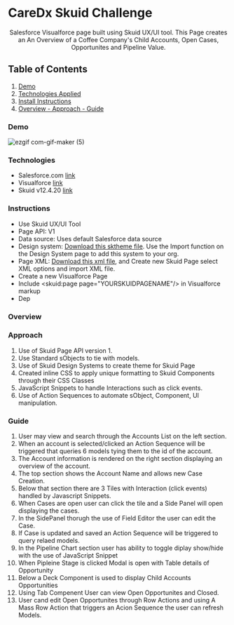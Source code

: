 # CareDx Skuid Challenge
<b></b>
<b></b>
<p align="center"> 
Salesforce Visualforce page built using Skuid UX/UI tool. This Page creates an An Overview of a Coffee Company's Child Accounts, Open Cases, Opportunites and Pipeline Value. 
  
## Table of Contents
1. [Demo](https://github.com/rdelarosa3/caredx-challenge#demo)
2. [Technologies Applied](https://github.com/rdelarosa3/caredx-challenge#technologies)
3. [Install Instructions](https://github.com/rdelarosa3/caredx-challenge#instructions)
3. [Overview - Approach - Guide](https://github.com/rdelarosa3/caredx-challenge#overview)

### Demo
![ezgif com-gif-maker (5)](https://user-images.githubusercontent.com/40813295/109212553-48ba9b00-7775-11eb-8aa8-db2ae1f0fd1d.gif)

                        
### Technologies

- Salesforce.com [link](https://developer.salesforce.com/)
- Visualforce [link](https://developer.salesforce.com/docs/atlas.en-us.pages.meta/pages/pages_intro.htm)
- Skuid v12.4.20 [link](https://www.skuid.com/)

### Instructions
- Use Skuid UX/UI Tool
- Page API:  V1
- Data source: Uses default Salesforce data source
- Design system: [Download this sktheme file](https://github.com/rdelarosa3/caredx-challenge/blob/main/caredx-challenge/CareDxV2.sktheme).  Use the Import function on the Design System page to add this system to your org. 
- Page XML:  [Download this xml file](https://github.com/rdelarosa3/caredx-challenge/blob/main/caredx-challenge/caredx.xml), and Create new Skuid Page select XML options and import XML file.
- Create a new Visualforce Page 
- Include <skuid:page page="YOURSKUIDPAGENAME"/> in Visualforce markup
- Dep
### Overview 

### Approach

1. Use of Skuid Page API version 1.
2. Use Standard sObjects to tie with models.
3. Use of Skuid Design Systems to create theme for Skuid Page
4. Created inline CSS to apply unique formatting to Skuid Components through their CSS Classes
5. JavaScript Snippets to handle Interactions such as click events.
6. Use of Action Sequences to automate sObject, Component, UI manipulation. 

### Guide

1. User may view and search through the Accounts List on the left section.  
2. When an account is selected/clicked an Action Sequence will be triggered that queries 6 models tying them to the id of the account.
3. The Account information is rendered on the right section displaying an overview of the account.
4. The top section shows the Account Name and allows new Case Creation.
5. Below that section there are 3 Tiles with Interaction (click events) handled by Javascript Snippets.
6. When Cases are open user can click the tile and a Side Panel will open displaying the cases.
7. In the SidePanel thorugh the use of Field Editor the user can edit the Case.
8. If Case is updated and saved an Action Sequence will be triggered to query relaed models.
9. In the Pipeline Chart section user has ability to toggle diplay show/hide with the use of JavaScript Snippet
10. When Pipleine Stage is clicked Modal is open with Table details of Opportunity
11. Below a Deck Component is used to display Child Accounts Opportunities
12. Using Tab Compenent User can view Open Opportunites and Closed.
13. User cand edit Open Opportunites through Row Actions and using A Mass Row Action that triggers an Acion Sequence the user can refresh Models.
